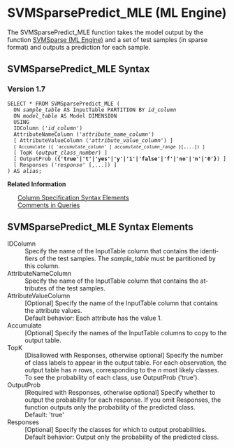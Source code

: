 <html><head></head><body><div class="nested0" aria-labelledby="ariaid-title1" topicindex="1" topicid="guu1507914686828" id="guu1507914686828"><h1 class="title topictitle1" id="ariaid-title1">SVMSparsePredict_MLE (ML Engine)</h1><div class="body conbody">
<p class="p">The SVMSparsePredict_MLE function takes the model output by the function <a href="kjz1558533259127.md#swn1507915086903">SVMSparse (ML Engine)</a> and a set of test samples (in sparse format) and outputs a prediction for each sample.</p></div><div class="topic reference nested1" aria-labelledby="ariaid-title2" topicindex="2" topicid="gpz1507914838043" xml:lang="en-us" lang="en-us" id="gpz1507914838043">
<h2 class="title topictitle2" id="ariaid-title2">SVMSparsePredict_MLE Syntax</h2><div class="body refbody"><div class="section" id="gpz1507914838043__section_N1000E_N1000C_N10001">
<h3 class="title sectiontitle">Version 1.7</h3><pre class="pre codeblock" xml:space="preserve"><code>SELECT * FROM SVMSparsePredict_MLE (
  ON <var class="keyword varname">sample_table</var> AS InputTable PARTITION BY <var class="keyword varname">id_column</var> 
  ON <var class="keyword varname">model_table</var> AS Model DIMENSION
  USING
  IDColumn ('<var class="keyword varname">id_column</var>')
  AttributeNameColumn ('<var class="keyword varname">attribute_name_column</var>')
  [ AttributeValueColumn ('<var class="keyword varname">attribute_value_column</var>') ]
  <code class="ph codeph">[ Accumulate ({ '<var class="keyword varname">accumulate_column</var>' | <var class="keyword varname">accumulate_column_range</var> }[,...]) ]</code>
  [ TopK (<var class="keyword varname">output_class_number</var>) ]
  [ OutputProb (<span><b>{'true'|'t'|'yes'|'y'|'1'|'false'|'f'|'no'|'n'|'0'}</b></span>) ]
  [ Responses ('<var class="keyword varname">response</var>' [,...]) ]
) AS <var class="keyword varname">alias</var>;</code></pre></div></div><div class="related-links"><div class="linklistheader"><p></p><b>Related Information</b></div>
<ul class="linklist linklist"><div class="linklistmember"><a href="ndv1557782188375.md">Column Specification Syntax Elements</a></div><div class="linklistmember"><a href="eta1543514041091.md">Comments in Queries</a></div></ul></div></div><div class="topic reference nested1" aria-labelledby="ariaid-title3" topicindex="3" topicid="qth1507914842941" xml:lang="en-us" lang="en-us" id="qth1507914842941">
<h2 class="title topictitle2" id="ariaid-title3">SVMSparsePredict_MLE Syntax Elements</h2><div class="body refbody"><div class="section" id="qth1507914842941__section_N10011_N1000E_N10001"><dl class="dl parml"><dt class="dt pt dlterm">IDColumn</dt><dd class="dd pd">Specify the name of the InputTable column that contains the identifiers of the test samples. The <var class="keyword varname">sample_table</var> must be partitioned by this column.</dd><dt class="dt pt dlterm">AttributeNameColumn</dt><dd class="dd pd">Specify the name of the InputTable column that contains the attributes of the test samples.</dd><dt class="dt pt dlterm">AttributeValueColumn</dt><dd class="dd pd">[Optional] Specify the name of the InputTable column that contains the attribute values.</dd><dd class="dd pd ddexpand">Default behavior: Each attribute has the value 1.</dd><dt class="dt pt dlterm">Accumulate</dt><dd class="dd pd">[Optional] Specify the names of the InputTable columns to copy to the output table.</dd><dt class="dt pt dlterm">TopK</dt><dd class="dd pd">[Disallowed with Responses, otherwise optional] Specify the number of class labels to appear in the output table. For each observation, the output table has <var class="keyword varname">n</var> rows, corresponding to the <var class="keyword varname">n</var> most likely classes. To see the probability of each class, use OutputProb ('true').</dd><dt class="dt pt dlterm">OutputProb</dt><dd class="dd pd">[Required with Responses, otherwise optional] Specify whether to output the probability for each response. If you omit Responses, the function outputs only the probability of the predicted class.</dd><dd class="dd pd ddexpand">Default: 'true'</dd><dt class="dt pt dlterm">Responses</dt><dd class="dd pd">[Optional] Specify the classes for which to output probabilities.</dd><dd class="dd pd ddexpand">Default behavior: Output only the probability of the predicted class.</dd></dl></div></div></div></div></body></html>
